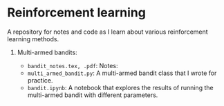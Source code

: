 # Reinforcement learning 
  
A repository for notes and code as I learn about various reinforcement learning methods.    

1. Multi-armed bandits:

	- `bandit_notes.tex, .pdf`: Notes:  
	- `multi_armed_bandit.py`: A multi-armed bandit class that I wrote for practice. 
	- `bandit.ipynb`: A notebook that explores the results of running the multi-armed bandit with different parameters. 
